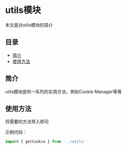 # utils模块
本文是对utils模块的简介

## 目录
- [简介](#introduction)
- [使用方法](#use)

<h2 id="introduction">简介</h2>

utils模块提供一系列的实用方法，例如Cookie Manager等等

<h2 id="use">使用方法</h2>

将需要的方法导入即可

示例代码：

```js
import { getCookie } from '../utils'
```
